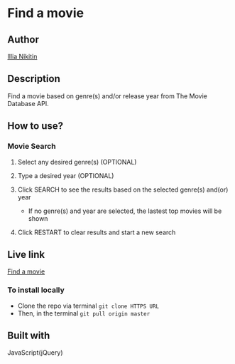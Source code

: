 # Find a movie

## Author
[Illia Nikitin](https://illiaweb.dev/)

## Description
Find a movie based on genre(s) and/or release year from The Movie Database API.

## How to use?

### Movie Search
1. Select any desired genre(s) (OPTIONAL)
2. Type a desired year (OPTIONAL)
3. Click SEARCH to see the results based on the selected genre(s) and(or) year
	* If no genre(s) and year are selected, the lastest top movies will be shown

4. Click RESTART to clear results and start a new search

## Live link
[Find a movie](https://illia16.github.io/find-a-movie/)

### To install locally
* Clone the repo via terminal `git clone HTTPS URL`
* Then, in the terminal `git pull origin master`

## Built with
JavaScript(jQuery)


